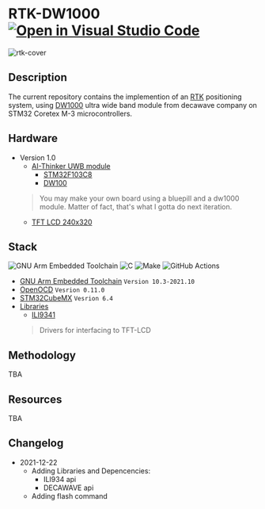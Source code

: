 # RTK-DW1000 [![Open in Visual Studio Code](https://open.vscode.dev/badges/open-in-vscode.svg)](https://github.dev/Ehsan2754/RTK-DW1000)
![rtk-cover](https://user-images.githubusercontent.com/53513242/147093048-6a41bcb0-b901-4c59-9475-834f17b6417b.png)
## Description
The current repository contains the implemention of an [RTK](https://en.wikipedia.org/wiki/Real-time_kinematic_positioning) positioning system, using [DW1000](https://www.decawave.com/product/dw1000-radio-ic/) ultra wide band module from decawave company on STM32 Coretex M-3 microcontrollers.
## Hardware
* Version 1.0
    * [AI-Thinker UWB module](https://docs.ai-thinker.com/en/uwb)
        * [STM32F103C8](https://www.st.com/en/microcontrollers-microprocessors/stm32f103c8.html)
        * [DW100](https://www.decawave.com/product/dw1000-radio-ic/)
    > You may make your own board using a bluepill and a dw1000 module. Matter of fact, that's what I gotta do next iteration.
    * [TFT LCD  240x320](https://www.digikey.com/en/products/detail/orient-display/AFL240320A0-2-4N12NTM-ANO/13916615) 
## Stack
![GNU Arm Embedded Toolchain](https://img.shields.io/badge/GNUArmEmbeddedToolchain-%23A63C06.svg?style=for-the-badge&logo=gnu&logoColor=white)
![C](https://img.shields.io/badge/c-%2300599C.svg?style=for-the-badge&logo=c&logoColor=white)
![Make](https://img.shields.io/badge/Make-%230B80BA.svg?style=for-the-badge&logo=cmake&logoColor=white)
![GitHub Actions](https://img.shields.io/badge/githubactions-%232671E5.svg?style=for-the-badge&logo=githubactions&logoColor=white)

* [GNU Arm Embedded Toolchain](https://developer.arm.com/tools-and-software/open-source-software/developer-tools/gnu-toolchain/gnu-rm/) ```Version 10.3-2021.10```
* [OpenOCD](https://openocd.org/) ```Vesrion 0.11.0``` 
* [STM32CubeMX](https://www.st.com/en/development-tools/stm32cubemx.html) ```Vesrion 6.4```
* [Libraries](Drivers/Middlewares) 
    * [ILI9341](Drivers/Middlewares/ILI9341)
    > Drivers for interfacing to TFT-LCD
    
## Methodology
TBA
## Resources
TBA
## Changelog
* 2021-12-22
    - Adding Libraries and Depencencies:
        * ILI934 api
        * DECAWAVE api
    - Adding flash command 

